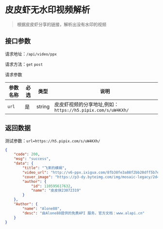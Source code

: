 # 皮皮虾无水印视频解析

> 根据皮皮虾分享的链接，解析出没有水印的视频



## 接口参数

请求地址：`/api/video/ppx`

请求方法：`get`  `post`

请求参数

| 参数名称 | 必选 | 类型   | 说明                                                        |
| -------- | ---- | ------ | ----------------------------------------------------------- |
| `url`    | 是   | string | 皮皮虾视频的分享地址,例如：`https://h5.pipix.com/s/uW4KXh/` |

## 返回数据

测试参数：`url=https://h5.pipix.com/s/uW4KXh/`

```json
{
    "code": 200,
    "msg": "success",
    "data": {
        "title": "飞来的横祸",
        "video_url": "http://v6-ppx.ixigua.com/8fb38fe3a88f2bb20dff5b7e167b926a/5d989bf5/video/m/220ef070e8d9c3b4a6f875dbca676ffe79411637034d000025bd1bbb3777/?a=1319&br=952&cr=0&cs=0&dr=6&ds=6&er=&l=20191005203430010010058203077EB20C&lr=&rc=ajNtdnA7OW1xbzMzNGYzM0ApZzw2PDs1NGU7NzpnaTdpaGdvamAwb2UtL21fLS1fMS9zczJhXy4vMS0wMTMxYGE1XzQ6Yw%3D%3D",
        "cover_image": "https://p3-dy.byteimg.com/img/mosaic-legacy/2d47b00023620d91b5d1e~tplv-ppx-logo.jpeg",
        "author": {
            "id": 110595617632,
            "name": "皮皮侠23072319"
        }
    },
    "Author": {
        "name": "Alone88",
        "desc": "由Alone88提供的免费API 服务，官方文档：www.alapi.cn"
    }
}
```

